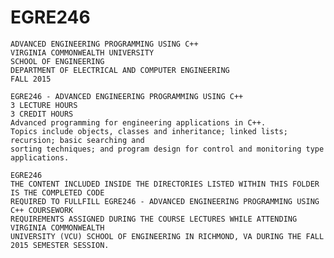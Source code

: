 # EGRE246
    ADVANCED ENGINEERING PROGRAMMING USING C++
    VIRGINIA COMMONWEALTH UNIVERSITY
    SCHOOL OF ENGINEERING
    DEPARTMENT OF ELECTRICAL AND COMPUTER ENGINEERING
    FALL 2015
    
    EGRE246 - ADVANCED ENGINEERING PROGRAMMING USING C++
    3 LECTURE HOURS
    3 CREDIT HOURS
    Advanced programming for engineering applications in C++.
    Topics include objects, classes and inheritance; linked lists; recursion; basic searching and
    sorting techniques; and program design for control and monitoring type applications.

    EGRE246
    THE CONTENT INCLUDED INSIDE THE DIRECTORIES LISTED WITHIN THIS FOLDER IS THE COMPLETED CODE 
    REQUIRED TO FULLFILL EGRE246 - ADVANCED ENGINEERING PROGRAMMING USING C++ COURSEWORK 
    REQUIREMENTS ASSIGNED DURING THE COURSE LECTURES WHILE ATTENDING VIRGINIA COMMONWEALTH 
    UNIVERSITY (VCU) SCHOOL OF ENGINEERING IN RICHMOND, VA DURING THE FALL 2015 SEMESTER SESSION.
    
